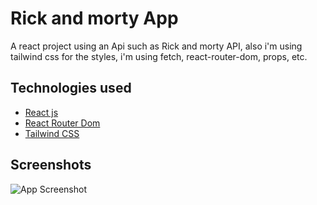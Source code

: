 
# Rick and morty App

A react project using an Api such as Rick and morty API, also i'm using tailwind css for the styles, i'm using fetch, react-router-dom, props, etc.


## Technologies used

 - [React js](https://react.dev/)
 - [React Router Dom](https://reactrouter.com/en/main)
 - [Tailwind CSS](https://tailwindcss.com/)


## Screenshots

![App Screenshot](https://ibb.co/Kb9tg7y)

